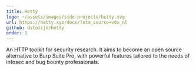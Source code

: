 ```yaml
---
title: Hetty
logo: ~/assets/images/side-projects/hetty.svg
url: https://hetty.xyz/docs/?utm_source=v0x_nl
github: dstotijn/hetty
order: 1
---
```


An HTTP toolkit for security research. It aims to become an open source
alternative to Burp Suite Pro, with powerful features
tailored to the needs of infosec and bug bounty professionals.
